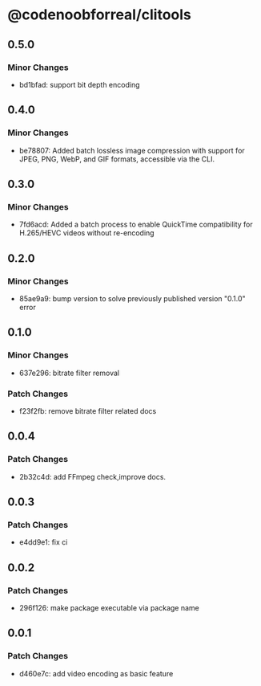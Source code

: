 # @codenoobforreal/clitools

## 0.5.0

### Minor Changes

- bd1bfad: support bit depth encoding

## 0.4.0

### Minor Changes

- be78807: Added batch lossless image compression with support for JPEG, PNG, WebP, and GIF formats, accessible via the CLI.

## 0.3.0

### Minor Changes

- 7fd6acd: Added a batch process to enable QuickTime compatibility for H.265/HEVC videos without re-encoding

## 0.2.0

### Minor Changes

- 85ae9a9: bump version to solve previously published version "0.1.0" error

## 0.1.0

### Minor Changes

- 637e296: bitrate filter removal

### Patch Changes

- f23f2fb: remove bitrate filter related docs

## 0.0.4

### Patch Changes

- 2b32c4d: add FFmpeg check,improve docs.

## 0.0.3

### Patch Changes

- e4dd9e1: fix ci

## 0.0.2

### Patch Changes

- 296f126: make package executable via package name

## 0.0.1

### Patch Changes

- d460e7c: add video encoding as basic feature
